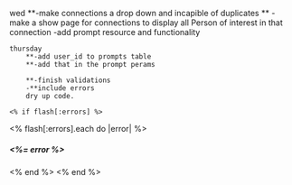 wed 
    **-make connections a drop down and incapible of duplicates
   ** -make a show page for connections to display all Person of        interest  in that connection 
    -add prompt resource and functionality 
    

    thursday
        **-add user_id to prompts table
        **-add that in the prompt perams

        **-finish validations
        -**include errors
        dry up code.

    <% if flash[:errors] %>
   <% flash[:errors].each do |error|   %>
   <h5 class="red"> <%= error %></h5>
  <% end %>
<% end %>
